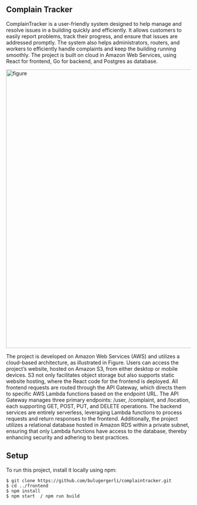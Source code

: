 ## Complain Tracker

ComplainTracker is a user-friendly system designed to help manage and resolve issues in a building quickly and efficiently. It allows customers to easily report problems, track their progress, and ensure that issues are addressed promptly. The system also helps administrators, routers, and workers to efficiently handle complaints and keep the building running smoothly. The project is built on cloud in Amazon Web Services, using React for frontend, Go for backend, and Postgres as database.


<img width="760" alt="figure" src="https://github.com/user-attachments/assets/775a7b0d-78ec-4d20-a4ac-93cf3f2c045f">

The project is developed on Amazon Web Services (AWS) and utilizes a cloud-based architecture, as illustrated in Figure. Users can access the project’s website, hosted on Amazon S3, from either desktop or mobile devices. S3 not only facilitates object storage but also supports static website hosting, where the React code for the frontend is deployed. All frontend requests are routed through the API Gateway, which directs them to specific AWS Lambda functions based on the endpoint URL. The API Gateway manages three primary endpoints: /user, /complaint, and /location, each supporting GET, POST, PUT, and DELETE operations. The backend services are entirely serverless, leveraging Lambda functions to process requests and return responses to the frontend. Additionally, the project utilizes a relational database hosted in Amazon RDS within a private subnet, ensuring that only Lambda functions have access to the database, thereby enhancing security and adhering to best practices.


## Setup
To run this project, install it locally using npm:

```
$ git clone https://github.com/bulugergerli/complaintracker.git
$ cd ../frontend
$ npm install
$ npm start  / npm run build
```
